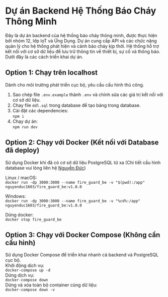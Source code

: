 # Dự án Backend Hệ Thống Báo Cháy Thông Minh
Đây là dự án backend của hệ thống báo cháy thông minh, được thực hiện bởi nhóm 12, lớp IoT và Ứng Dụng. Dự án cung cấp API và các chức năng quản lý cho hệ thống phát hiện và cảnh báo cháy kịp thời. Hệ thống hỗ trợ kết nối với cơ sở dữ liệu để lưu trữ thông tin về thiết bị, sự cố và thông báo. Dưới đây là các cách triển khai dự án.

## Option 1: Chạy trên localhost
Dành cho môi trường phát triển cục bộ, yêu cầu cấu hình thủ công.
1. Sao chép file `.env.example` thành `.env` và chỉnh sửa các giá trị kết nối với cơ sở dữ liệu.
2. Chay file `ddl.sql` trong database để tạo bảng trong database.
3. Cài đặt các dependencies:  
   `npm i`
4. Chạy dự án:  
   `npm run dev`

## Option 2: Chạy với Docker (Kết nối với Database đã deploy)

Sử dụng Docker khi đã có cơ sở dữ liệu PostgreSQL từ xa (Chi tiết cấu hình database vui lòng liên hệ [Nguyễn Đức](https://www.facebook.com/ngminhduc1603))

Linux / macOS:  
`docker run -dp 3000:3000 --name fire_guard_be -v "$(pwd):/app" nguyenduc1603/fire_guard_be:v1.0.0`  

Windows:  
`docker run -dp 3000:3000 --name fire_guard_be -v "%cd%:/app" nguyenduc1603/fire_guard_be:v1.0.0`  

Dừng docker:  
`docker stop fire_guard_be`

## Option 3: Chạy với Docker Compose (Không cần cấu hình)
Sử dụng Docker Compose để triển khai nhanh cả backend và PostgreSQL cục bộ.  
Khởi động dịch vụ:  
`docker-compose up -d`  
Dừng dịch vụ:  
`docker-compose down`  
Dừng và xóa toàn bộ container cùng dữ liệu:  
`docker-compose down -v`
